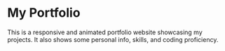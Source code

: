 # My Portfolio
This is a responsive and animated portfolio website showcasing my projects. It also shows some personal info, skills, and coding proficiency.

